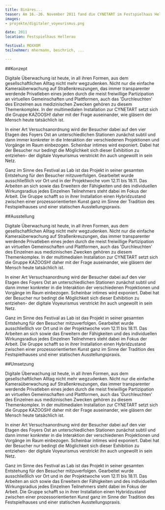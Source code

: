 ```yaml
---
title: Binäres...
teaser: Am 16.-26. November 2011 fand die CYNETART im Festspielhaus Hellerau statt. Wir hatten die Möglichkeit, dort eine Projektwoche veranstalten. Das bedeutet, dass wir eine Woche im Festspielhaus Hellerau verbracht und zusammen ditigal und analog gebastelt haben. Anschließend wurde zwei Wochenenden im Rahmen der CYNETART ausgestellt.
images:
- projekte/digitaler_voyeurismus.png

date: 2011
location: Festspielhaus Hellerau

festival: MOXXOM
teilnehmer: mhermann, beschrich, ...

---
```


##Konzept

Digitale Überwachung ist heute, in all ihren Formen, aus dem gesellschaftlichen Alltag nicht mehr wegzudenken. Nicht nur die einfache Kameraüberwachung auf Straßenkreuzungen, das immer transparenter werdende Privatleben eines jeden durch die meist freiwillige Partizipation an virtuellen Gemeinschaften und Plattformen, auch das 'Durchleuchten' des Einzelnen aus medizinischen Zwecken gehören zu diesem Themenkomplex. In der multimedialen Installation zur CYNETART setzt sich die Gruppe KAZOOSH! daher mit der Frage auseinander, wie gläsern der Mensch heute tatsächlich ist. 

In einer Art Versuchsanordnung wird der Besucher dabei auf den vier Etagen des Foyers Ost an unterschiedlichen Stationen zunächst subtil und dann immer konkreter in die Interaktion der verschiedenen Projektionen und Vorgänge im Raum einbezogen. Scheinbar intimes wird exponiert. Dabei hat der Besucher nur bedingt die Möglichkeit sich dieser Exhibition zu entziehen- der digitale Voyeurismus verstrickt ihn auch ungewollt in sein Netz. 

Ganz im Sinne des Festival as Lab ist das Projekt in seiner gesamten Entstehung für den Besucher mitzuverfolgen. Gearbeitet wurde ausschließlich vor Ort und in der Projektwoche vom 12.11 bis 18.11. Das Arbeiten an sich sowie das Erweitern der Fähigkeiten und des individuellen Wirkungsradius jedes Einzelnen Teilnehmers steht dabei im Fokus der Arbeit. Die Gruppe schafft so in ihrer Installation einen Hybridzustand zwischen einer prozessorientierten Kunst ganz im Sinne der Tradition des Festspielhauses und einer statischen Ausstellungspraxis.

##Ausstellung

Digitale Überwachung ist heute, in all ihren Formen, aus dem gesellschaftlichen Alltag nicht mehr wegzudenken. Nicht nur die einfache Kameraüberwachung auf Straßenkreuzungen, das immer transparenter werdende Privatleben eines jeden durch die meist freiwillige Partizipation an virtuellen Gemeinschaften und Plattformen, auch das 'Durchleuchten' des Einzelnen aus medizinischen Zwecken gehören zu diesem Themenkomplex. In der multimedialen Installation zur CYNETART setzt sich die Gruppe KAZOOSH! daher mit der Frage auseinander, wie gläsern der Mensch heute tatsächlich ist. 

In einer Art Versuchsanordnung wird der Besucher dabei auf den vier Etagen des Foyers Ost an unterschiedlichen Stationen zunächst subtil und dann immer konkreter in die Interaktion der verschiedenen Projektionen und Vorgänge im Raum einbezogen. Scheinbar intimes wird exponiert. Dabei hat der Besucher nur bedingt die Möglichkeit sich dieser Exhibition zu entziehen- der digitale Voyeurismus verstrickt ihn auch ungewollt in sein Netz. 

Ganz im Sinne des Festival as Lab ist das Projekt in seiner gesamten Entstehung für den Besucher mitzuverfolgen. Gearbeitet wurde ausschließlich vor Ort und in der Projektwoche vom 12.11 bis 18.11. Das Arbeiten an sich sowie das Erweitern der Fähigkeiten und des individuellen Wirkungsradius jedes Einzelnen Teilnehmers steht dabei im Fokus der Arbeit. Die Gruppe schafft so in ihrer Installation einen Hybridzustand zwischen einer prozessorientierten Kunst ganz im Sinne der Tradition des Festspielhauses und einer statischen Ausstellungspraxis.

##Umsetzung


Digitale Überwachung ist heute, in all ihren Formen, aus dem gesellschaftlichen Alltag nicht mehr wegzudenken. Nicht nur die einfache Kameraüberwachung auf Straßenkreuzungen, das immer transparenter werdende Privatleben eines jeden durch die meist freiwillige Partizipation an virtuellen Gemeinschaften und Plattformen, auch das 'Durchleuchten' des Einzelnen aus medizinischen Zwecken gehören zu diesem Themenkomplex. In der multimedialen Installation zur CYNETART setzt sich die Gruppe KAZOOSH! daher mit der Frage auseinander, wie gläsern der Mensch heute tatsächlich ist. 

In einer Art Versuchsanordnung wird der Besucher dabei auf den vier Etagen des Foyers Ost an unterschiedlichen Stationen zunächst subtil und dann immer konkreter in die Interaktion der verschiedenen Projektionen und Vorgänge im Raum einbezogen. Scheinbar intimes wird exponiert. Dabei hat der Besucher nur bedingt die Möglichkeit sich dieser Exhibition zu entziehen- der digitale Voyeurismus verstrickt ihn auch ungewollt in sein Netz. 

Ganz im Sinne des Festival as Lab ist das Projekt in seiner gesamten Entstehung für den Besucher mitzuverfolgen. Gearbeitet wurde ausschließlich vor Ort und in der Projektwoche vom 12.11 bis 18.11. Das Arbeiten an sich sowie das Erweitern der Fähigkeiten und des individuellen Wirkungsradius jedes Einzelnen Teilnehmers steht dabei im Fokus der Arbeit. Die Gruppe schafft so in ihrer Installation einen Hybridzustand zwischen einer prozessorientierten Kunst ganz im Sinne der Tradition des Festspielhauses und einer statischen Ausstellungspraxis.